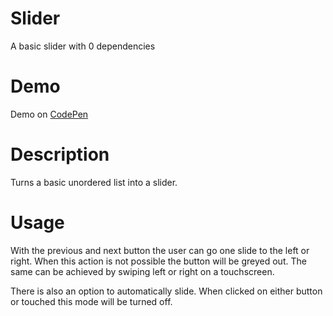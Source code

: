 # Slider
A basic slider with 0 dependencies

# Demo

Demo on [CodePen](http://codepen.io/jmeester/pen/pNXBXx)

# Description
Turns a basic unordered list into a slider.

# Usage
With the previous and next button the user can go one slide to the left or right. When this action is not possible the button will be greyed out.
The same can be achieved by swiping left or right on a touchscreen.
 
 There is also an option to automatically slide.
 When clicked on either button or touched this mode will be turned off.
